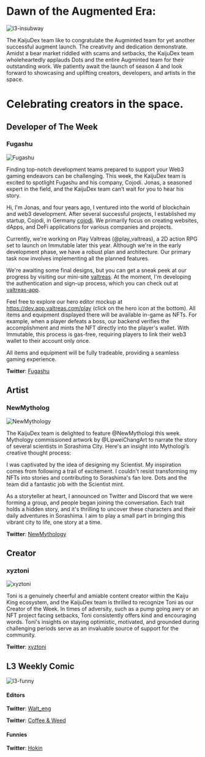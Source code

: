 # Dawn of the Augmented Era:

![l3-insubway](/images/article4/L3-in-Subway.png "600, 600")

The KaijuDex team like to congratulate the Augminted team for yet another successful augment launch. The creativity and dedication demonstrate. Amidst a bear market riddled with scams and setbacks, the KaijuDex team wholeheartedly applauds Dots and the entire Augminted team for their outstanding work. We patiently await the launch of season 4 and look forward to showcasing and uplifting creators, developers, and artists in the space.

# Celebrating creators in the space.

## Developer of The Week

### Fugashu

![Fugashu](/images/article4/Fugashu.jpg "200, 200")


Finding top-notch development teams prepared to support your Web3 gaming endeavors can be challenging. This week, the KaijuDex team is excited to spotlight Fugashu and his company, Cojodi. Jonas, a seasoned expert in the field, and the KaijuDex team can’t wait for you to hear his story.

Hi, I'm Jonas, and four years ago, I ventured into the world of blockchain and web3 development. After several successful projects, I established my startup, Cojodi, in Germany [cojodi](https://cojodi.com). We primarily focus on creating websites, dApps, and DeFi applications for various companies and projects.

Currently, we're working on Play Valtreas (@play_valtreas), a 2D action RPG set to launch on Immutable later this year. Although we're in the early development phase, we have a robust plan and architecture. Our primary task now involves implementing all the planned features.

We're awaiting some final designs, but you can get a sneak peek at our progress by visiting our mini-site [valtreas](https://valtreas.com). At the moment, I'm developing the authentication and sign-up process, which you can check out at [valtreas-app](https://dev.app.valtreas.com).

Feel free to explore our hero editor mockup at https://dev.app.valtreas.com/play (click on the hero icon at the bottom). All items and equipment displayed there will be available in-game as NFTs. For example, when a player defeats a boss, our backend verifies the accomplishment and mints the NFT directly into the player's wallet. With Immutable, this process is gas-free, requiring players to link their web3 wallet to their account only once.

All items and equipment will be fully tradeable, providing a seamless gaming experience.

**Twitter**: [Fugashu](https://twitter.com/fugashu_cojodi)


## Artist

### NewMytholog
![NewMythology](/images/article4/newMythology.jpg "200, 200")


The KaijuDex team is delighted to feature @NewMythologi this week. Mythology commissioned artwork by @LipweiChangArt to narrate the story of several scientists in Sorashima City. Here's an insight into Mythologi’s creative thought process:

I was captivated by the idea of designing my Scientist. My inspiration comes from following a trail of excitement. I couldn't resist transforming my NFTs into stories and contributing to Sorashima's fan lore. Dots and the team did a fantastic job with the Scientist mint.

As a storyteller at heart, I announced on Twitter and Discord that we were forming a group, and people began joining the conversation. Each trait holds a hidden story, and it's thrilling to uncover these characters and their daily adventures in Sorashima. I aim to play a small part in bringing this vibrant city to life, one story at a time.

**Twitter**: [NewMythology](https://twitter.com/NewMythology)

## Creator

### xyztoni
![xyztoni](/images/article4/xyztoni.png "200, 200")

Toni is a genuinely cheerful and amiable content creator within the Kaiju King ecosystem, and the KaijuDex team is thrilled to recognize Toni as our Creator of the Week. In times of adversity, such as a pump going awry or an NFT project facing setbacks, Toni consistently offers kind and encouraging words. Toni's insights on staying optimistic, motivated, and grounded during challenging periods serve as an invaluable source of support for the community.

**Twitter**: [xyztoni](https://twitter.com/xyztoni)


## L3 Weekly Comic
![l3-funny](/images/article4/L3_unleases_alpha_bot_into_sorashima_city.png "800, 800")


#### Editors
**Twitter**: [Walt_eng](https://twitter.com/Walt_eng)

**Twitter**: [Coffee & Weed](https://twitter.com/erc1337_Coffee)

#### Funnies

**Twitter**: [Hokin](https://twitter.com/hokin26)
